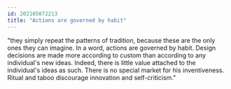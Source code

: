 ```yaml
---
id: 202105072213 
title: "Actions are governed by habit"
---
```

"they simply repeat the patterns of tradition, because these are the only ones they can imagine. In a word, actions are governed by habit. Design decisions are made more according to custom than according to any individual's new ideas. Indeed, there is little value attached to the individual's ideas as such. There is no special market for his inventiveness. Ritual and taboo discourage innovation and self-criticism."

